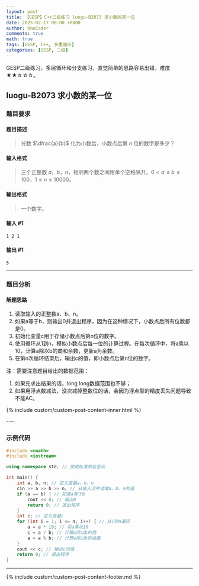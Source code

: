 ```yaml
---
layout: post
title: 【GESP】C++二级练习 luogu-B2073 求小数的某一位
date: 2025-02-17 08:00 +0800
author: OneCoder
comments: true
math: true
tags: [GESP, C++, 多重循环]
categories: [GESP, 二级]
---
```

GESP二级练习，多层循环和分支练习，直觉简单的思路容易出错，难度★★☆☆☆。

<!--more-->

## luogu-B2073 求小数的某一位

### 题目要求

#### 题目描述

>分数 $\dfrac{a}{b}$ 化为小数后，小数点后第 $n$ 位的数字是多少？

#### 输入格式

>三个正整数 $a$，$b$，$n$，相邻两个数之间用单个空格隔开。$0<a\le b\le100$，$1 \le n \le 10000$。

#### 输出格式

>一个数字。

#### 输入 #1

```console
1 2 1
```

#### 输出 #1

```console
5
```

---

### 题目分析

#### 解题思路

1. 读取输入的正整数a、b、n。
2. 如果a等于b，则输出0并退出程序，因为在这种情况下，小数点后所有位数都是0。
3. 初始化变量c用于存储小数点后第n位的数字。
4. 使用循环从1到n，模拟小数点后每一位的计算过程。在每次循环中，将a乘以10，计算a除以b的商和余数，更新a为余数。
5. 在第n次循环结束后，输出c的值，即小数点后第n位的数字。

注：需要注意题目给出的数据范围：

1. 如果先求出结果的话，long long数据范围也不够；
2. 如果用浮点数减法，没次减掉整数位的话，会因为浮点型的精度丢失问题导致不能AC。

{% include custom/custom-post-content-inner.html %}

---·

### 示例代码

```cpp
#include <cmath>
#include <iostream>

using namespace std; // 使用标准命名空间

int main() {
    int a, b, n; // 定义变量a、b、n
    cin >> a >> b >> n; // 从输入流中读取a、b、n的值
    if (a == b) { // 如果a等于b
        cout << 0; // 输出0
        return 0; // 退出程序
    }
    int c; // 定义变量c
    for (int i = 1; i <= n; i++) { // 从1到n遍历
        a = a * 10; // 将a乘以10
        c = a / b; // 计算a除以b的商
        a = a % b; // 计算a除以b的余数
    }
    cout << c; // 输出c的值
    return 0; // 退出程序
}
```

---

{% include custom/custom-post-content-footer.md %}
